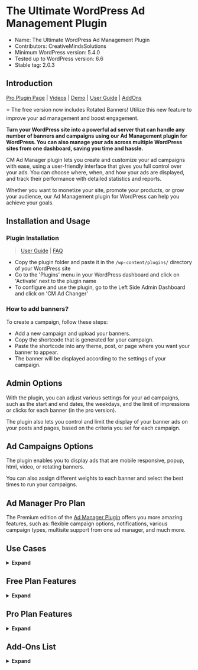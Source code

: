 # The Ultimate WordPress Ad Management Plugin

* Name: The Ultimate WordPress Ad Management Plugin
* Contributors: CreativeMindsSolutions
* Minimum WordPress version: 5.4.0
* Tested up to WordPress version: 6.6
* Stable tag: 2.0.3

## Introduction

[Pro Plugin Page](https://www.cminds.com/wordpress-plugins-library/adchanger/) | [Videos](https://www.videolessonsplugin.com/video-lesson/lesson/ad-management-plugin/) | [Demo](https://www.answersplugin.com/ad-changer-demo/) | [User Guide](https://creativeminds.helpscoutdocs.com/category/174-ad-changer-cmac) | [AddOns](https://www.cminds.com/wordpress-plugins-library/?showfilter=No&tags=AdChangerAddOn) 

⭐ The free version now includes Rotated Banners! Utilize this new feature to improve your ad management and boost engagement.

**Turn your WordPress site into a powerful ad server that can handle any number of banners and campaigns using our Ad Management plugin for WordPress. You can also manage your ads across multiple WordPress sites from one dashboard, saving you time and hassle.**

CM Ad Manager plugin lets you create and customize your ad campaigns with ease, using a user-friendly interface that gives you full control over your ads. You can choose where, when, and how your ads are displayed, and track their performance with detailed statistics and reports.

Whether you want to monetize your site, promote your products, or grow your audience, our Ad Management plugin for WordPress can help you achieve your goals.

## Installation and Usage

### Plugin Installation

> [User Guide](https://creativeminds.helpscoutdocs.com/category/174-ad-changer-cmac) | [FAQ](https://www.cminds.com/wordpress-plugins-library/adchanger/#faq)

* Copy the plugin folder and paste it in the `/wp-content/plugins/` directory of your WordPress site
* Go to the 'Plugins' menu in your WordPress dashboard and click on 'Activate' next to the plugin name
* To configure and use the plugin, go to the Left Side Admin Dashboard and click on 'CM Ad Changer'

### How to add banners?

To create a campaign, follow these steps:

* Add a new campaign and upload your banners.
* Copy the shortcode that is generated for your campaign.
* Paste the shortcode into any theme, post, or page where you want your banner to appear.
* The banner will be displayed according to the settings of your campaign.

## Admin Options

With the plugin, you can adjust various settings for your ad campaigns, such as the start and end dates, the weekdays, and the limit of impressions or clicks for each banner (in the pro version).

The plugin also lets you control and limit the display of your banner ads on your posts and pages, based on the criteria you set for each campaign.

## Ad Campaigns Options

The plugin enables you to display ads that are mobile responsive, popup, html, video, or rotating banners.

You can also assign different weights to each banner and select the best times to run your campaigns.

## Ad Manager Pro Plan

The Premium edition of the [Ad Manager Plugin](https://www.cminds.com/wordpress-plugins-library/adchanger/) offers you more amazing features, such as: flexible campaign options, notifications, various campaign types, multisite support from one ad manager, and much more.

## Use Cases

<details><summary> <b>Expand</b> </summary>

* **Ad Management** - Control your banners on your site.
* **Ad Rotation** - Display rotating banners/images anywhere on your site.
* **Random Ads** - Display random banners/images anywhere on your site.
* **Messure Conversions** - Track banner conversion.
* **Messure Impressions** - Track banner impressions.
* **Cloud Support** - Deliver banners from a cloud storage.
* **AdSense Integration** - Support for AdSense Campaigns.
* **Responsive Ads** - Match and serve banner to device screen size.
* **Ad Server** - Set up an ad server with multiple clients simultaneously.
* **HTML / Text Ads** - Create ad campaigns with HTML / Text support.
* **Video Ads** - Add videos to your ar campaigns.

</details>

## Free Plan Features

<details><summary> <b>Expand</b> </summary>

* Tracks impressions & clicks for each banner.
* Each campaign can display banners randomly or by choice.
* Each banner can have a different weight that affects its chances of being shown randomly.
* Each campaign can support rotating banners.
* Each banner can link to a specific URL.
* Add ad campaigns to posts / pages using shortcode.
* Add ad campaigns using a widget.
* Shortcode has a debug mode option.
* Shortcode also has an option to wrap banner with div.
* Operate multiple campaigns at the same time.
* Each campaign can handle any number of images / banners.

</details>

##  Pro Plan Features

<details><summary> <b>Expand</b> </summary>

> [Pro Version Detailed Feature List](https://www.cminds.com/wordpress-plugins-library/adchanger/) | [Demo Site](https://www.answersplugin.com/ad-changer-demo/)

* HTML Campaigns - Display custom HTML content / Ads (set by WYSIWYG editor) in your campaigns.
* Video Campaigns - Display video content from video networks or user input in your campaigns.
* Campaign Groups - Group your campaigns and show the Image/HTML/AdSense Campaigns with one shortcode! See Campaign Groups Guide for more details.
* AdSense - Integrate with Google AdSense Campaigns.
* Cloud Storage - Store and deliver banners from any cloud storage like Amazon S3.
* Advertiser Categories - Sort campaigns and statistics by advertiser.
* Responsive Banners - Adjust banner size to browser screen size. Support mobile devices with the right banner size.
* Notifications - Receive email alerts when campaign ends.
* Client Plugin - Install a client plugin on a remote WP site and serve campaign banners from the CM Ad Changer Server. Each server can handle multiple clients at once.
* Statistics - Access various statistics and access log modules. Download log in csv format. View statistics reports by month. Statistics also show geo location data by country name.
* Restrict by Dates - Limit campaign based on dates.
* Restrict by Days - Limit campaign based on days of the week.
* Restrict by Domains - Limit campaign based on client domains (which Ad Changer clients will get or not get a specific campaign).
* Restrict by Clicks - Stop campaign when it reaches a max number of clicks.
* Restrict by Impressions - Stop campaign when it reaches a max number of impressions.
* Custom JS - Add JS function per campaign and run it once banner is clicked.
* Extended Shortcodes - Add ads on any page or post using a shortcode.

</details>

## Add-Ons List

<details><summary> <b>Expand</b> </summary>

* [Add-on: Ad Changer Client](https://www.cminds.com/wordpress-plugins-library/ad-changer-multiple-client-licenses-addition-for-wordpress-by-creativeminds/)
* [Add-on: Ad Changer Customer Dashboard](https://www.cminds.com/wordpress-plugins-library/ad-changer-customers-dashboard-addon-wordpress-creativeminds/)

</details>

